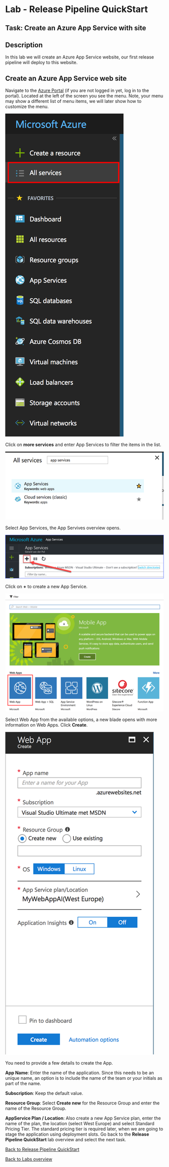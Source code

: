 ﻿# Lab - Release Pipeline QuickStart

## Task: Create an Azure App Service with site

## Description

In this lab we will create an Azure App Service website, our first release pipeline will deploy to this website.

## Create an Azure App Service web site

Navigate to the [Azure Portal](http://portal.azure.com) (if you are not logged in yet, log in to the portal).
Located at the left of the screen you see the menu. Note, your menu may show a different list of menu items, we will later show how to customize the menu.

![Azure Portal Menu](<media/AzurePortalMenu.png>)

Click on **more services** and enter App Services to filter the items in the list.

![Find App Services](<media/FindAppServices.png>)

Select App Services, the App Servives overview opens.

![New App Service](<media/AppServicesNew.png>)

Click on **+** to create a new App Service.

![Create new App Service](<media/AppServiceNewWebApp.png>)

Select Web App from the available options, a new blade opens with more information on Web Apps.
Click **Create**.

![New App Service form](<media/NewWebAppForm.png>)

You need to provide a few details to create the App.

**App Name**: Enter the name of the application.
Since this needs to be an unique name, an option is to include the name of the team or your initials as part of the name.

**Subscription**: Keep the default value.

**Resource Group**: Select **Create new** for the Resource Group and enter the name of the Resource Group.

**AppService Plan / Location**: Also create a new App Service plan, enter the name of the plan, the location (select West Europe) and select Standard Pricing Tier.
The standard pricing tier is required later, when we are going to stage the application using deployment slots.
Go back to the **Release Pipeline QuickStart** lab overview and select the next task.

[Back to Release Pipeline QuickStart](./LabDescription.md)

[Back to Labs overview](../../Readme.md)